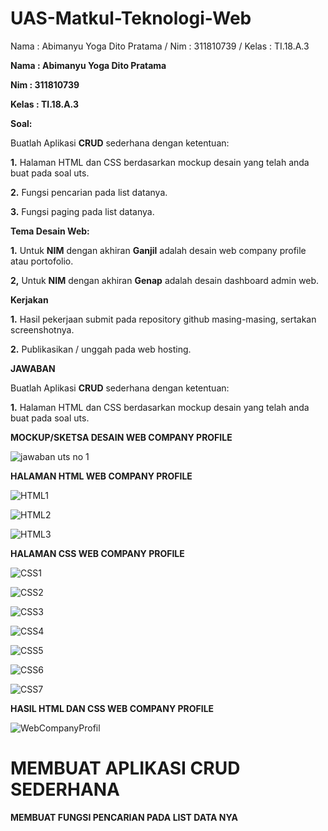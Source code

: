 # UAS-Matkul-Teknologi-Web
Nama : Abimanyu Yoga Dito Pratama / Nim : 311810739 / Kelas : TI.18.A.3

**Nama : Abimanyu Yoga Dito Pratama**

**Nim : 311810739**

**Kelas : TI.18.A.3**


**Soal:**

Buatlah Aplikasi **CRUD** sederhana dengan ketentuan:

**1.** Halaman HTML dan CSS berdasarkan mockup desain yang telah anda buat pada soal uts.

**2.** Fungsi pencarian pada list datanya.

**3.** Fungsi paging pada list datanya.


**Tema Desain Web:**

**1.** Untuk **NIM** dengan akhiran **Ganjil** adalah desain web company profile atau portofolio.

**2,** Untuk **NIM** dengan akhiran **Genap** adalah desain dashboard admin web.


**Kerjakan**

**1.** Hasil pekerjaan submit pada repository github masing-masing, sertakan screenshotnya.

**2.** Publikasikan / unggah pada web hosting.

**JAWABAN**

Buatlah Aplikasi **CRUD** sederhana dengan ketentuan:

**1.** Halaman HTML dan CSS berdasarkan mockup desain yang telah anda buat pada soal uts.

**MOCKUP/SKETSA DESAIN WEB COMPANY PROFILE**

![jawaban uts no 1](https://user-images.githubusercontent.com/46512870/80675984-f589a480-8adf-11ea-8568-2013731c13c2.png)

**HALAMAN HTML WEB COMPANY PROFILE**

![HTML1](https://user-images.githubusercontent.com/46512870/80676780-b2c8cc00-8ae1-11ea-98b5-af80d00f4c98.png)

![HTML2](https://user-images.githubusercontent.com/46512870/80676787-b52b2600-8ae1-11ea-95cf-0a70a9e647a6.png)

![HTML3](https://user-images.githubusercontent.com/46512870/80676795-b8bead00-8ae1-11ea-9e62-70843c561756.png)

**HALAMAN CSS WEB COMPANY PROFILE**

![CSS1](https://user-images.githubusercontent.com/46512870/80677869-f3294980-8ae3-11ea-8f1e-a8e1d7b6667f.png)

![CSS2](https://user-images.githubusercontent.com/46512870/80677876-f7556700-8ae3-11ea-858b-570a3a2540b9.png)

![CSS3](https://user-images.githubusercontent.com/46512870/80677883-fae8ee00-8ae3-11ea-9cb8-e893790c7abb.png)

![CSS4](https://user-images.githubusercontent.com/46512870/80677892-fe7c7500-8ae3-11ea-800e-ce931f06cb07.png)

![CSS5](https://user-images.githubusercontent.com/46512870/80677903-050aec80-8ae4-11ea-82b0-668983f0cfe2.png)

![CSS6](https://user-images.githubusercontent.com/46512870/80677908-089e7380-8ae4-11ea-968b-815f704f6b8f.png)

![CSS7](https://user-images.githubusercontent.com/46512870/80677923-0fc58180-8ae4-11ea-8828-562b1b59d77a.png)

**HASIL HTML DAN CSS WEB COMPANY PROFILE**

![WebCompanyProfil](https://user-images.githubusercontent.com/46512870/80679407-04278a00-8ae7-11ea-93bc-5fa5d26bbc7f.png)

# MEMBUAT APLIKASI CRUD SEDERHANA

**MEMBUAT FUNGSI PENCARIAN PADA LIST DATA NYA**

